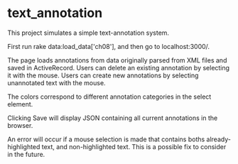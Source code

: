 # text_annotation

This project simulates a simple text-annotation system.

First run rake data:load_data['ch08'], and then go to localhost:3000/.

The page loads annotations from data originally parsed from XML files and saved in ActiveRecord.
Users can delete an existing annotation by selecting it with the mouse.
Users can create new annotations by selecting unannotated text with the mouse.

The colors correspond to different annotation categories in the select element.

Clicking Save will display JSON containing all current annotations in the browser.

An error will occur if a mouse selection is made that contains boths already-highlighted text, and non-highlighted text.
This is a possible fix to consider in the future.